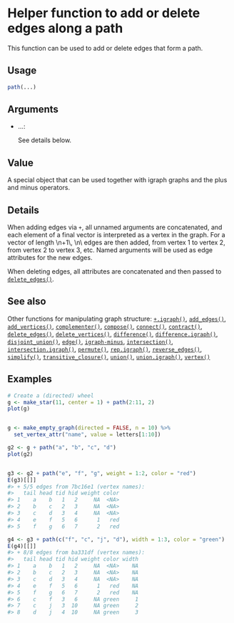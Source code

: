 # Helper function to add or delete edges along a path

This function can be used to add or delete edges that form a path.

## Usage

``` r
path(...)
```

## Arguments

- ...:

  See details below.

## Value

A special object that can be used together with igraph graphs and the
plus and minus operators.

## Details

When adding edges via `+`, all unnamed arguments are concatenated, and
each element of a final vector is interpreted as a vertex in the graph.
For a vector of length \\n+1\\, \\n\\ edges are then added, from vertex
1 to vertex 2, from vertex 2 to vertex 3, etc. Named arguments will be
used as edge attributes for the new edges.

When deleting edges, all attributes are concatenated and then passed to
[`delete_edges()`](https://r.igraph.org/reference/delete_edges.md).

## See also

Other functions for manipulating graph structure:
[`+.igraph()`](https://r.igraph.org/reference/plus-.igraph.md),
[`add_edges()`](https://r.igraph.org/reference/add_edges.md),
[`add_vertices()`](https://r.igraph.org/reference/add_vertices.md),
[`complementer()`](https://r.igraph.org/reference/complementer.md),
[`compose()`](https://r.igraph.org/reference/compose.md),
[`connect()`](https://r.igraph.org/reference/ego.md),
[`contract()`](https://r.igraph.org/reference/contract.md),
[`delete_edges()`](https://r.igraph.org/reference/delete_edges.md),
[`delete_vertices()`](https://r.igraph.org/reference/delete_vertices.md),
[`difference()`](https://r.igraph.org/reference/difference.md),
[`difference.igraph()`](https://r.igraph.org/reference/difference.igraph.md),
[`disjoint_union()`](https://r.igraph.org/reference/disjoint_union.md),
[`edge()`](https://r.igraph.org/reference/edge.md),
[`igraph-minus`](https://r.igraph.org/reference/igraph-minus.md),
[`intersection()`](https://r.igraph.org/reference/intersection.md),
[`intersection.igraph()`](https://r.igraph.org/reference/intersection.igraph.md),
[`permute()`](https://r.igraph.org/reference/permute.md),
[`rep.igraph()`](https://r.igraph.org/reference/rep.igraph.md),
[`reverse_edges()`](https://r.igraph.org/reference/reverse_edges.md),
[`simplify()`](https://r.igraph.org/reference/simplify.md),
[`transitive_closure()`](https://r.igraph.org/reference/transitive_closure.md),
[`union()`](https://r.igraph.org/reference/union.md),
[`union.igraph()`](https://r.igraph.org/reference/union.igraph.md),
[`vertex()`](https://r.igraph.org/reference/vertex.md)

## Examples

``` r
# Create a (directed) wheel
g <- make_star(11, center = 1) + path(2:11, 2)
plot(g)


g <- make_empty_graph(directed = FALSE, n = 10) %>%
  set_vertex_attr("name", value = letters[1:10])

g2 <- g + path("a", "b", "c", "d")
plot(g2)


g3 <- g2 + path("e", "f", "g", weight = 1:2, color = "red")
E(g3)[[]]
#> + 5/5 edges from 7bc16e1 (vertex names):
#>   tail head tid hid weight color
#> 1    a    b   1   2     NA  <NA>
#> 2    b    c   2   3     NA  <NA>
#> 3    c    d   3   4     NA  <NA>
#> 4    e    f   5   6      1   red
#> 5    f    g   6   7      2   red

g4 <- g3 + path(c("f", "c", "j", "d"), width = 1:3, color = "green")
E(g4)[[]]
#> + 8/8 edges from ba331df (vertex names):
#>   tail head tid hid weight color width
#> 1    a    b   1   2     NA  <NA>    NA
#> 2    b    c   2   3     NA  <NA>    NA
#> 3    c    d   3   4     NA  <NA>    NA
#> 4    e    f   5   6      1   red    NA
#> 5    f    g   6   7      2   red    NA
#> 6    c    f   3   6     NA green     1
#> 7    c    j   3  10     NA green     2
#> 8    d    j   4  10     NA green     3
```
